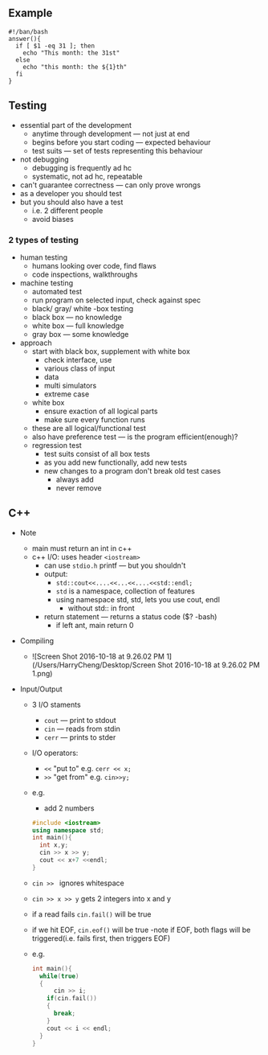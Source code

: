 ## Example

```shell
#!/ban/bash
answer(){
  if [ $1 -eq 31 ]; then
  	echo "This month: the 31st"
  else
  	echo "this month: the ${1}th"
  fi
}
```

## Testing

- essential part of the development
  - anytime through development — not just at end
  - begins before you start coding — expected behaviour
  - test suits — set of tests representing this behaviour
- not debugging
  - debugging is frequently ad hc
  - systematic, not ad hc, repeatable
- can't guarantee correctness — can only prove wrongs
- as a developer you should test
- but you should also have a test
  - i.e. 2 different people
  - avoid biases

### 2 types of testing

- human testing
  - humans looking over code, find flaws
  - code inspections, walkthroughs
- machine testing
  - automated test
  - run program on selected input, check against spec
  - black/ gray/ white -box testing
  - black box — no knowledge
  - white box — full knowledge
  - gray box — some knowledge
- approach
  - start with black box, supplement with white box
    - check interface, use
    - various class of input
    - data
    - multi simulators
    - extreme case
  - white box
    - ensure exaction of all logical parts
    - make sure every function runs
  - these are all logical/functional test
  - also have preference test — is the program efficient(enough)?
  - regression test
    - test suits consist of all box tests
    - as you add new functionally, add new tests
    - new changes to a program don't break old test cases
      - always add
      - never remove

## C++

- Note

  - main must return an int in c++
  - c++ I/O: uses header `<iostream>`
    - can use `stdio.h` printf — but you shouldn't 
    - output:
      - `std::cout<<....<<...<<....<<std::endl;`
      - `std` is a namespace, collection of features
      - using namespace std, std, lets you use cout, endl
        - without std:: in front
    - return statement — returns a status code ($? -bash)
      - if left ant, main return 0

- Compiling

  - ![Screen Shot 2016-10-18 at 9.26.02 PM 1](/Users/HarryCheng/Desktop/Screen Shot 2016-10-18 at 9.26.02 PM 1.png)

- Input/Output

  - 3 I/O staments

    - `cout` — print to stdout
    - `cin` — reads from stdin
    - `cerr` — prints to stder

  - I/O operators:

    - `<<` "put to" e.g. `cerr << x;`
    - `>>` "get from" e.g. `cin>>y;`

  - e.g.

    - add 2 numbers

    ```c++
    #include <iostream>
    using namespace std;
    int main(){
      int x,y;
      cin >> x >> y;
      cout << x+7 <<endl;
    }
    ```

  - `cin >> ` ignores whitespace

  - `cin >> x >> y` gets 2 integers into x and y

  - if a read fails `cin.fail()` will be true

  - if we hit EOF, `cin.eof()` will be true -note if EOF, both flags will be triggered(i.e. fails first, then triggers EOF)

  - e.g.

    ```c++
    int main(){
      while(true)
      {
          cin >> i;
        if(cin.fail())
        {
          break;
        }
        cout << i << endl;
      }
    }
    ```

    ​

